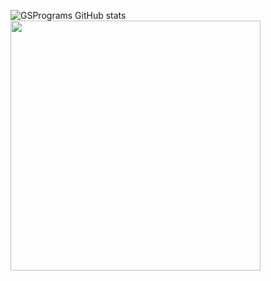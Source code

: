 ![GSPrograms GitHub stats](https://github-readme-stats.vercel.app/api?username=GSPrograms&theme=rose&show_icons=true)
<img src="https://github-readme-stats.vercel.app/api/top-langs/?username=GSPrograms&size_weight=1.5&count_weight=0.5" width="400">
